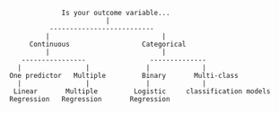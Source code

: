                  Is your outcome variable...
                            |
              --------------------------
             |                            |
         Continuous                  Categorical
             |                            |
       ----------------                --------------
      |                |              |             |
    One predictor   Multiple         Binary       Multi-class
      |                |              |             |
     Linear       Multiple         Logistic     classification models
    Regression   Regression       Regression                
                                                    
